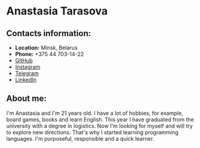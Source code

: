 # Anastasia Tarasova 

## Contacts information: 
* **Location:** Minsk, Belarus
* **Phone:** +375 44 703-14-22
* [GitHub](https://github.com/taranastasiia)
* [Instagram](https://www.instagram.com/ana.trsva/)
* [Telegram](t.me/an_trsva)
* [LinkedIn](https://www.linkedin.com/in/anastasiia-tarasova-7a8745249)

## About me:
I'm Anastasia and I'm 21 years old. I have a lot of hobbies, for example, board games, books and learn English. This year I have graduated from the university with a degree in logistics. Now I'm looking for myself and will try to explore new directions. That's why I started learning programming languages. I'm purposeful, responsible and a quick learner. 